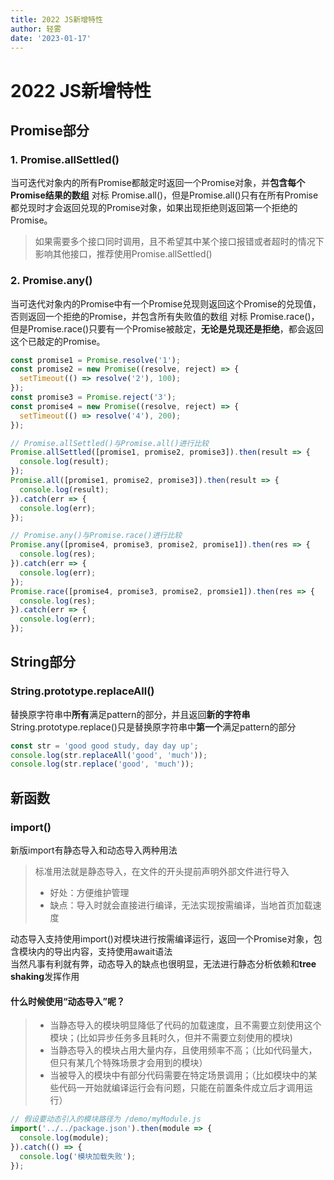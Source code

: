 ```yaml
---
title: 2022 JS新增特性
author: 轻雾
date: '2023-01-17'
---
```


# 2022 JS新增特性

## Promise部分
### 1. Promise.allSettled()
当可迭代对象内的所有Promise都敲定时返回一个Promise对象，并**包含每个Promise结果的数组**
对标 Promise.all()，但是Promise.all()只有在所有Promise都兑现时才会返回兑现的Promise对象，如果出现拒绝则返回第一个拒绝的Promise。
> 如果需要多个接口同时调用，且不希望其中某个接口报错或者超时的情况下影响其他接口，推荐使用Promise.allSettled()
### 2. Promise.any()
当可迭代对象内的Promise中有一个Promise兑现则返回这个Promise的兑现值，否则返回一个拒绝的Promise，并包含所有失败值的数组
对标 Promise.race()，但是Promise.race()只要有一个Promise被敲定，**无论是兑现还是拒绝**，都会返回这个已敲定的Promise。

```javascript
const promise1 = Promise.resolve('1');
const promise2 = new Promise((resolve, reject) => {
  setTimeout(() => resolve('2'), 100);
});
const promise3 = Promise.reject('3');
const promise4 = new Promise((resolve, reject) => {
  setTimeout(() => resolve('4'), 200);
});

// Promise.allSettled()与Promise.all()进行比较
Promise.allSettled([promise1, promise2, promise3]).then(result => {
  console.log(result);
});
Promise.all([promise1, promise2, promise3]).then(result => {
  console.log(result);
}).catch(err => {
  console.log(err);
});

// Promise.any()与Promise.race()进行比较
Promise.any([promise4, promise3, promise2, promise1]).then(res => {
  console.log(res);
}).catch(err => {
  console.log(err);
});
Promise.race([promise4, promise3, promise2, promsie1]).then(res => {
  console.log(res);
}).catch(err => {
  console.log(err);
});
```

## String部分
### String.prototype.replaceAll()
替换原字符串中**所有**满足pattern的部分，并且返回**新的字符串**  
String.prototype.replace()只是替换原字符串中**第一个**满足pattern的部分

```javascript
const str = 'good good study, day day up';
console.log(str.replaceAll('good', 'much'));
console.log(str.replace('good', 'much'));
```

## 新函数
### import()
新版import有静态导入和动态导入两种用法  
> 标准用法就是静态导入，在文件的开头提前声明外部文件进行导入
>* 好处：方便维护管理
>* 缺点：导入时就会直接进行编译，无法实现按需编译，当地首页加载速度

动态导入支持使用import()对模块进行按需编译运行，返回一个Promise对象，包含模块内的导出内容，支持使用await语法  
当然凡事有利就有弊，动态导入的缺点也很明显，无法进行静态分析依赖和**tree shaking**发挥作用
#### 什么时候使用“动态导入”呢？
>* 当静态导入的模块明显降低了代码的加载速度，且不需要立刻使用这个模块；(比如异步任务多且耗时久，但并不需要立刻使用的模块)
>* 当静态导入的模块占用大量内存，且使用频率不高；（比如代码量大，但只有某几个特殊场景才会用到的模块）
>* 当被导入的模块中有部分代码需要在特定场景调用；（比如模块中的某些代码一开始就编译运行会有问题，只能在前置条件成立后才调用运行）

```javascript
// 假设要动态引入的模块路径为 /demo/myModule.js
import('../../package.json').then(module => {
  console.log(module);
}).catch(() => {
  console.log('模块加载失败');
});
```
